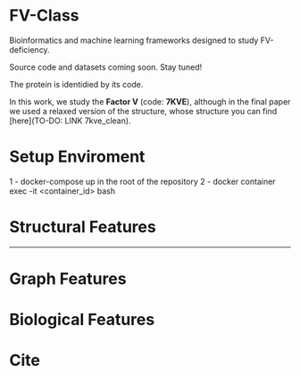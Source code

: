 # FV-Class
Bioinformatics and machine learning frameworks designed to study FV-deficiency.

Source code and datasets coming soon. Stay tuned!

The protein is identidied by its code.

In this work, we study the **Factor V** (code: **7KVE**), although in the final paper we used a relaxed version of the structure, whose structure you can find [here](TO-DO: LINK 7kve_clean).

# Setup Enviroment

1 - docker-compose up in the root of the repository
2 - docker container exec -it <container_id> bash

# Structural Features

---

# Graph Features

# Biological Features


# Cite